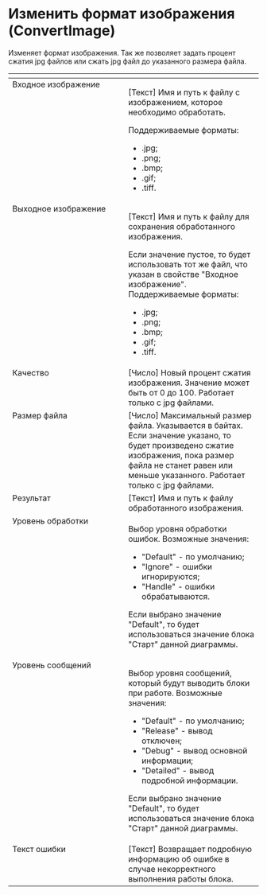 # Изменить формат изображения (ConvertImage)

Изменяет формат изображения. Так же позволяет задать процент сжатия jpg файлов или сжать jpg файл до указанного размера файла.

<table data-header-hidden><thead><tr><th width="301.23333740234375" valign="top"></th><th width="322.45001220703125" valign="top"></th></tr></thead><tbody><tr><td valign="top">Входное изображение</td><td valign="top"><p>[Текст] Имя и путь к файлу с изображением, которое необходимо обработать. </p><p>Поддерживаемые форматы: </p><ul><li>.jpg; </li><li>.png; </li><li>.bmp; </li><li>.gif; </li><li>.tiff.</li></ul></td></tr><tr><td valign="top">Выходное изображение</td><td valign="top"><p>[Текст] Имя и путь к файлу для сохранения обработанного изображения. </p><p></p><p>Если значение пустое, то будет использовать тот же файл, что указан в свойстве "Входное изображение". Поддерживаемые форматы: </p><ul><li>.jpg; </li><li>.png; </li><li>.bmp; </li><li>.gif; </li><li>.tiff.</li></ul></td></tr><tr><td valign="top">Качество</td><td valign="top">[Число] Новый процент сжатия изображения. Значение может быть от 0 до 100. Работает только с jpg файлами.</td></tr><tr><td valign="top">Размер файла</td><td valign="top">[Число] Максимальный размер файла. Указывается в байтах. Если значение указано, то будет произведено сжатие изображения, пока размер файла не станет равен или меньше указанного. Работает только с jpg файлами.</td></tr><tr><td valign="top">Результат</td><td valign="top">[Текст] Имя и путь к файлу обработанного изображения.</td></tr><tr><td valign="top">Уровень обработки</td><td valign="top"><p>Выбор уровня обработки ошибок. Возможные значения: </p><ul><li>"Default" - по умолчанию; </li><li>"Ignore" - ошибки игнорируются; </li><li>"Handle" - ошибки обрабатываются. </li></ul><p>Если выбрано значение "Default", то будет использоваться значение блока "Старт" данной диаграммы.</p></td></tr><tr><td valign="top">Уровень сообщений</td><td valign="top"><p>Выбор уровня сообщений, который будут выводить блоки при работе. Возможные значения: </p><ul><li>"Default" - по умолчанию; </li><li>"Release" - вывод отключен; </li><li>"Debug" - вывод основной информации; </li><li>"Detailed" - вывод подробной информации. </li></ul><p>Если выбрано значение "Default", то будет использоваться значение блока "Старт" данной диаграммы.</p></td></tr><tr><td valign="top">Текст ошибки</td><td valign="top">[Текст] Возвращает подробную информацию об ошибке в случае некорректного выполнения работы блока.</td></tr></tbody></table>
